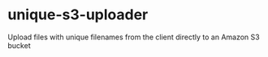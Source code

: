 # unique-s3-uploader
Upload files with unique filenames from the client directly to an Amazon S3 bucket
